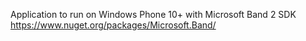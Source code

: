 Application to run on Windows Phone 10+ with Microsoft Band 2 SDK
https://www.nuget.org/packages/Microsoft.Band/